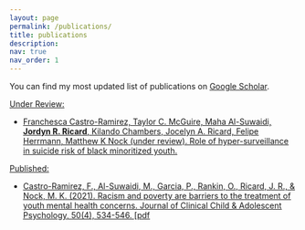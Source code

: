 ```yaml
---
layout: page
permalink: /publications/
title: publications
description: 
nav: true
nav_order: 1
---
```


You can find my most updated list of publications on [Google Scholar](https://scholar.google.com/citations?hl=en&user=7Qv7_Y4AAAAJ&view_op=list_works&sortby=pubdate).

<u>Under Review:<u>

- Franchesca Castro-Ramirez, Taylor C. McGuire, Maha Al-Suwaidi, **Jordyn R. Ricard**, Kilando Chambers, Jocelyn A. Ricard, Felipe Herrmann, Matthew K Nock (under review). Role of hyper-surveillance in suicide risk of black minoritized youth.
  

<u>Published:<u>

- Castro-Ramirez, F., Al-Suwaidi, M., Garcia, P., Rankin, O., Ricard, J. R., & Nock, M. K. (2021). Racism and poverty are barriers to the treatment of youth mental health concerns. Journal of Clinical Child & Adolescent Psychology, 50(4), 534-546. [[pdf](https://jordynricard.github.io/files/castro2021racism.pdf)

